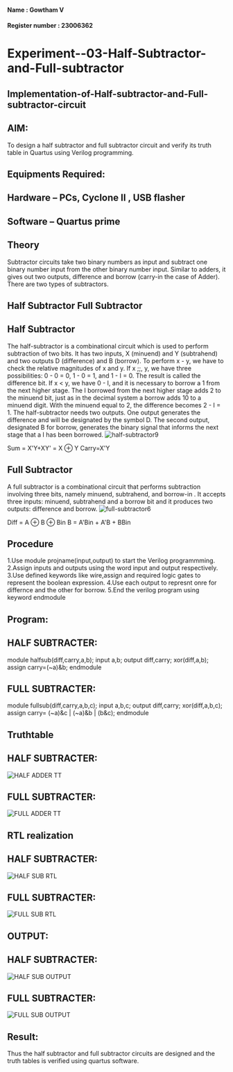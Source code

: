 #### Name : Gowtham V
#### Register number : 23006362
# Experiment--03-Half-Subtractor-and-Full-subtractor
## Implementation-of-Half-subtractor-and-Full-subtractor-circuit
## AIM:
To design a half subtractor and full subtractor circuit and verify its truth table in Quartus using Verilog programming.

## Equipments Required:
## Hardware – PCs, Cyclone II , USB flasher
## Software – Quartus prime
## Theory
Subtractor circuits take two binary numbers as input and subtract one binary number input from the other binary number input. Similar to adders, it gives out two outputs, difference and borrow (carry-in the case of Adder). There are two types of subtractors.

## Half Subtractor Full Subtractor
## Half Subtractor
The half-subtractor is a combinational circuit which is used to perform subtraction of two bits. It has two inputs, X (minuend) and Y (subtrahend) and two outputs D (difference) and B (borrow). To perform x - y, we have to check the relative magnitudes of x and y. If x ;;, y, we have three possibilities: 0 - 0 = 0, 1 - 0 = 1, and 1 - I = 0. The result is called the difference bit. If x < y, we have 0 - I, and it is necessary to borrow a 1 from the next higher stage. The I borrowed from the next higher stage adds 2 to the minuend bit, just as in the decimal system a borrow adds 10 to a minuend digit. With the minuend equal to 2, the difference becomes 2 - I = 1. The half-subtractor needs two outputs. One output generates the difference and will be designated by the symbol D. The second output, designated B for borrow, generates the binary signal that informs the next stage that a I has been borrowed.
![half-subtractor9](https://user-images.githubusercontent.com/36288975/166112538-58c3bc7c-ee5d-4e6a-ac8d-8e8328efe27a.png)


Sum = X'Y+XY' = X ⊕ Y
Carry=X'Y

## Full Subtractor
A full subtractor is a combinational circuit that performs subtraction involving three bits, namely minuend, subtrahend, and borrow-in . It accepts three inputs: minuend, subtrahend and a borrow bit and it produces two outputs: difference and borrow. 
![full-subtractor6](https://user-images.githubusercontent.com/36288975/166112541-24c68359-3de8-4674-ae22-8272ffc385ed.png)


Diff = A ⊕ B ⊕ Bin B = A'Bin + A'B + BBin

## Procedure
1.Use module projname(input,output) to start the Verilog programmming. 
2.Assign inputs and outputs using the word input and output respectively.
3.Use defined keywords like wire,assign and required logic gates to represent the boolean expression.
4.Use each output to represnt onre for differnce and the other for borrow. 5.End the verilog program using keyword endmodule


## Program:
## HALF SUBTRACTER:
module halfsub(diff,carry,a,b);
input a,b;
output diff,carry;
xor(diff,a,b);
assign carry=(~a)&b;
endmodule
## FULL SUBTRACTER:
module fullsub(diff,carry,a,b,c);
input a,b,c;
output diff,carry;
xor(diff,a,b,c);
assign carry= (~a)&c | (~a)&b | (b&c);
endmodule

## Truthtable
## HALF SUBTRACTER:
![HALF ADDER TT](https://github.com/Gowtham-jk/Experiment--03-Half-Subtractor-and-Full-subtractor/assets/149857834/1efc0409-c058-4045-acfc-b936e469c6d2)
## FULL SUBTRACTER:

![FULL ADDER TT](https://github.com/Gowtham-jk/Experiment--03-Half-Subtractor-and-Full-subtractor/assets/149857834/592bb48a-71ff-445c-a524-b7ff528c75e2)





##  RTL realization
## HALF SUBTRACTER:
![HALF SUB RTL](https://github.com/Gowtham-jk/Experiment--03-Half-Subtractor-and-Full-subtractor/assets/149857834/6d8ab921-d8bb-41ce-a463-6c4a5149c2c6)
## FULL SUBTRACTER:
![FULL SUB RTL](https://github.com/Gowtham-jk/Experiment--03-Half-Subtractor-and-Full-subtractor/assets/149857834/f24cb501-c32e-4ede-9d8a-01860b0c58fa)


## OUTPUT:
## HALF SUBTRACTER:
![HALF SUB OUTPUT](https://github.com/Gowtham-jk/Experiment--03-Half-Subtractor-and-Full-subtractor/assets/149857834/aacf5ff3-a332-45ac-a161-5a78cb45508b)
## FULL SUBTRACTER:
![FULL SUB OUTPUT](https://github.com/Gowtham-jk/Experiment--03-Half-Subtractor-and-Full-subtractor/assets/149857834/85e49820-8143-470b-af29-3221b0d0d808)


## Result:
Thus the half subtractor and full subtractor circuits are designed and the truth tables is verified using quartus software.
